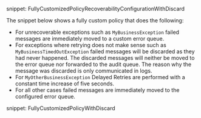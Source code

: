 snippet: FullyCustomizedPolicyRecoverabilityConfigurationWithDiscard

The snippet below shows a fully custom policy that does the following:

 * For unrecoverable exceptions such as `MyBusinessException` failed messages are immediately moved to a custom error queue. 
 * For exceptions where retrying does not make sense such as `MyBusinessTimedOutException` failed messages will be discarded as they had never happened. The discarded messages will neither be moved to the error queue nor forwarded to the audit queue. The reason why the message was discarded is only communicated in logs.
 * For `MyOtherBusinessException` Delayed Retries are performed with a constant time increase of five seconds.
 * For all other cases failed messages are immediately moved to the configured error queue.

snippet: FullyCustomizedPolicyWithDiscard
